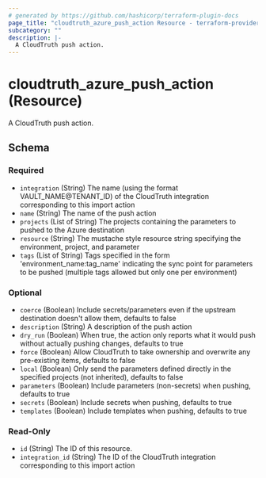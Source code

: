 ```yaml
---
# generated by https://github.com/hashicorp/terraform-plugin-docs
page_title: "cloudtruth_azure_push_action Resource - terraform-provider-cloudtruth"
subcategory: ""
description: |-
  A CloudTruth push action.
---
```


# cloudtruth_azure_push_action (Resource)

A CloudTruth push action.



<!-- schema generated by tfplugindocs -->
## Schema

### Required

- `integration` (String) The name (using the format VAULT_NAME@TENANT_ID) of the CloudTruth integration corresponding to this import action
- `name` (String) The name of the push action
- `projects` (List of String) The projects containing the parameters to pushed to the Azure destination
- `resource` (String) The mustache style resource string specifying the environment, project, and parameter
- `tags` (List of String) Tags specified in the form 'environment_name:tag_name' indicating the sync point for parameters to be pushed (multiple tags allowed but only one per environment)

### Optional

- `coerce` (Boolean) Include secrets/parameters even if the upstream destination doesn't allow them, defaults to false
- `description` (String) A description of the push action
- `dry_run` (Boolean) When true, the action only reports what it would push without actually pushing changes, defaults to true
- `force` (Boolean) Allow CloudTruth to take ownership and overwrite any pre-existing items, defaults to false
- `local` (Boolean) Only send the parameters defined directly in the specified projects (not inherited), defaults to false
- `parameters` (Boolean) Include parameters (non-secrets) when pushing, defaults to true
- `secrets` (Boolean) Include secrets when pushing, defaults to true
- `templates` (Boolean) Include templates when pushing, defaults to true

### Read-Only

- `id` (String) The ID of this resource.
- `integration_id` (String) The ID of the CloudTruth integration corresponding to this import action



